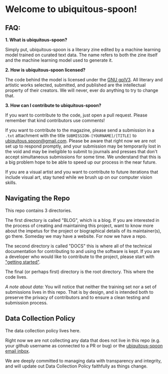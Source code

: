 # Welcome to ubiquitous-spoon!

## FAQ:

**1. What is ubiquitous-spoon?**

Simply put, ubiquitous-spoon is a literary zine edited by a machine learning model trained on curated text data. The name refers to both the zine itself and the machine learning model used to generate it.

**2. How is ubiquitous-spoon licensed?**

The code behind the model is licensed under the [GNU gplV3](https://www.gnu.org/licenses/gpl-3.0.en.html). All literary and artistic works selected, submitted, and published are the intellectual property of their creators. We will never, ever do anything to try to change that. 

**3. How can I contribute to ubiquitous-spoon?**

If you want to contribute to the code, just open a pull request. Please remember that kind contributors use comments! 

If you want to contribute to the magazine, please send a submission in a `.txt` attachment with the title `SUBMISSION-[YOURNAME]/[TITLE]` to ubiquitous.spoon@gmail.com. Please be aware that right now we are not set up to respond promptly, and your submission may be temporarily lost in the void and may be ineligible to submit to journals and presses that don't accept simultaneous submissions for some time. We understand that this is a big problem hope to be able to speed up our process in the near future.

If you are a visual artist and you want to contribute to future iterations that include visual art, stay tuned while we brush up on our computer vision skills. 


## Navigating the Repo

This repo contains 3 directories. 

The first directory is called "BLOG", which is a blog. If you are interested in the process of creating and maintaining this project, want to know more about the impetus for the project or biographical details of its maintainer(s), go there. Someday we may have a website. For now we have a repo.

The second directory is called "DOCS" this is where all of the technical documentation for contributing to and using the software is kept. If you are a developer who would like to contribute to the project, please start with ["getting started"](https://github.com/hilarybrennan/ubiquitous-spoon/blob/master/DOCS/getting-started.md).

The final (or perhaps first) directory is the root directory. This where the code lives. 

*A note about data:* You will  notice that neither the training set nor a set of submissions lives in this repo. That is by design, and is intended both to preserve the privacy of contributors and to ensure a clean testing and submission process.

## Data Collection Policy

The data collection policy lives here. 

Right now we are not collecting any data that does not live in this repo (e.g. your github username as connected to a PR or bug) or the [ubiquitous-spoon email inbox](mailto:ubiquitous.spoon@gmail.com). 

We are deeply committed to managing data with transparency and integrity, and will update out Data Collection Policy faithfully as things change.

